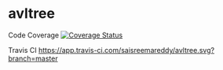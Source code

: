 # avltree

Code Coverage
[![Coverage Status](https://coveralls.io/repos/github/saisreemareddy/avltree/badge.svg?branch=master)](https://coveralls.io/github/saisreemareddy/avltree?branch=master)

Travis CI
https://app.travis-ci.com/saisreemareddy/avltree.svg?branch=master
